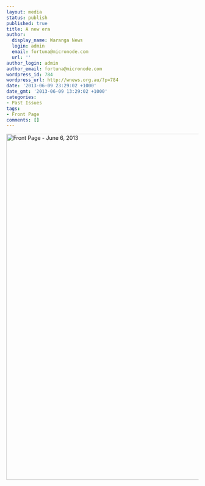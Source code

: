 ```yaml
---
layout: media
status: publish
published: true
title: A new era
author:
  display_name: Waranga News
  login: admin
  email: fortuna@micronode.com
  url: ''
author_login: admin
author_email: fortuna@micronode.com
wordpress_id: 784
wordpress_url: http://wnews.org.au/?p=784
date: '2013-06-09 23:29:02 +1000'
date_gmt: '2013-06-09 13:29:02 +1000'
categories:
- Past Issues
tags:
- Front Page
comments: []
---
```


<a href="{{ site.url }}/images/2013/06/frontpage-20130606.pdf"><img class="alignnone size-full wp-image-782" alt="Front Page - June 6, 2013" src="{{ site.url }}/images/2013/06/frontpage-20130606.png" width="624" height="907" /></a>
